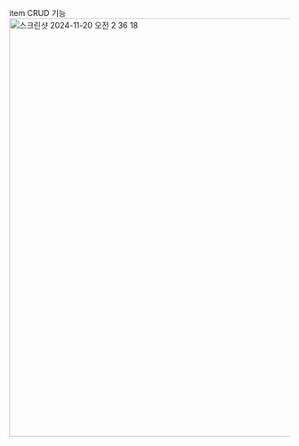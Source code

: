 item CRUD 기능
<img width="752" alt="스크린샷 2024-11-20 오전 2 36 18" src="https://github.com/user-attachments/assets/7167c6d0-8532-4236-a54a-6b5be043d3e8">

